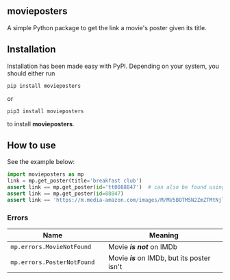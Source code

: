 ## movieposters

A simple Python package to get the link a movie's poster given its title.

## Installation

Installation has been made easy with PyPI. Depending on your system, you should either run

```pip install movieposters```

or

```pip3 install movieposters```

to install **movieposters**.

## How to use
See the example below:
```python
import movieposters as mp
link = mp.get_poster(title='breakfast club')
assert link == mp.get_poster(id='tt0088847')  # can also be found using movie's id
assert link == mp.get_poster(id=88847)
assert link == 'https://m.media-amazon.com/images/M/MV5BOTM5N2ZmZTMtNjlmOS00YzlkLTk3YjEtNTU1ZmQ5OTdhODZhXkEyXkFqcGdeQXVyMTQxNzMzNDI@._V1_QL75_UX380_CR0,16,380,562_.jpg'
```

### Errors

| Name                       |     | Meaning                                      |
|----------------------------|:----|----------------------------------------------|
| `mp.errors.MovieNotFound`  |     | Movie _**is not**_ on IMDb                   |
| `mp.errors.PosterNotFound` |     | Movie _**is**_ on IMDb, but its poster isn't |
